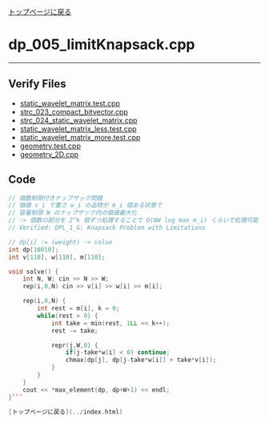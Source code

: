 [トップページに戻る](../index.html)

# dp\_005\_limitKnapsack.cpp
---

## Verify Files
* [static\_wavelet\_matrix.test.cpp](../verified/static_wavelet_matrix.test.cpp)
* [strc\_023\_compact\_bitvector.cpp](../verified/strc_023_compact_bitvector.cpp)
* [strc\_024\_static\_wavelet\_matrix.cpp](../verified/strc_024_static_wavelet_matrix.cpp)
* [static\_wavelet\_matrix\_less.test.cpp](../verified/static_wavelet_matrix_less.test.cpp)
* [static\_wavelet\_matrix\_more.test.cpp](../verified/static_wavelet_matrix_more.test.cpp)
* [geometry.test.cpp](../verified/geometry.test.cpp)
* [geometry\_2D.cpp](../verified/geometry_2D.cpp)

## Code

```cpp
// 個数制限付きナップザック問題
// 価値 v_i で重さ w_i の品物が m_i 個ある状態で
// 容量制限 W のナップザック内の価値最大化
// -> 個数の部分を 2^k 個ずつ処理することで O(NW log max m_i) くらいで処理可能
// Verified: DPL_1_G: Knapsack Problem with Limitations

// dp[i] := (weight) -> value
int dp[10010];
int v[110], w[110], m[110];

void solve() {
    int N, W; cin >> N >> W;
    rep(i,0,N) cin >> v[i] >> w[i] >> m[i];

    rep(i,0,N) {
        int rest = m[i], k = 0;
        while(rest > 0) {
            int take = min(rest, 1LL << k++);
            rest -= take;

            repr(j,W,0) {
                if(j-take*w[i] < 0) continue;
                chmax(dp[j], dp[j-take*w[i]] + take*v[i]);
            }
        }
    }
    cout << *max_element(dp, dp+W+1) << endl;
}```

[トップページに戻る](../index.html)
